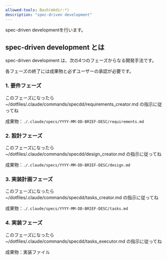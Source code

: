 ```yaml
---
allowed-tools: Bash(mkdir:*)
description: "spec-driven development"
---
```


spec-driven developmentを行います。

## spec-driven development とは

spec-driven development は、次の4つのフェーズからなる開発手法です。

各フェーズの終了には成果物と必ずユーザーの承認が必要です。

### 1. 要件フェーズ

このフェーズになったら ~/dotfiles/.claude/commands/specdd/requirements_creator.md の指示に従ってね

成果物：`./.claude/specs/YYYY-MM-DD-BRIEF-DESC/requirements.md`

### 2. 設計フェーズ

このフェーズになったら ~/dotfiles/.claude/commands/specdd/design_creator.md の指示に従ってね

成果物：`./.claude/specs/YYYY-MM-DD-BRIEF-DESC/design.md`

### 3. 実装計画フェーズ

このフェーズになったら ~/dotfiles/.claude/commands/specdd/tasks_creator.md の指示に従ってね

成果物：`./.claude/specs/YYYY-MM-DD-BRIEF-DESC/tasks.md`

### 4. 実装フェーズ

このフェーズになったら ~/dotfiles/.claude/commands/specdd/tasks_executor.md の指示に従ってね

成果物：実装ファイル
